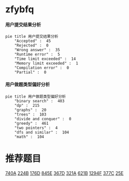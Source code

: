 # zfybfq

<!-- tabs:start -->



#### **用户提交结果分析**

```mermaid
pie title 用户提交结果分析
    "Accepted" :  45
    "Rejected" :  0
    "Wrong answer" :  35
    "Runtime error" :  5
    "Time limit exceeded" :  14
    "Memory limit exceeded" :  1
    "Compilation error" :  0
    "Partial" :  0
```

#### **用户做题类型偏好分析**

```mermaid
pie title 用户做题类型偏好分析
    "binary search" :  403
    "dp" :  215
    "graphs" :  20
    "trees" :  103
    "divide and conquer" :  0
    "greedy" :  461
    "two pointers" :  4
    "dfs and similar" :  104
    "math" :  104
```



<!-- tabs:end -->
# 推荐题目
[740A](https://codeforces.com/contest/740/problem/A)
[224B](https://codeforces.com/contest/224/problem/B)
[176D](https://codeforces.com/contest/176/problem/D)
[845E](https://codeforces.com/contest/845/problem/E)
[367D](https://codeforces.com/contest/367/problem/D)
[321A](https://codeforces.com/contest/321/problem/A)
[621B](https://codeforces.com/contest/621/problem/B)
[1294F](https://codeforces.com/contest/1294/problem/F)
[377C](https://codeforces.com/contest/377/problem/C)
[25E](https://codeforces.com/contest/25/problem/E)
